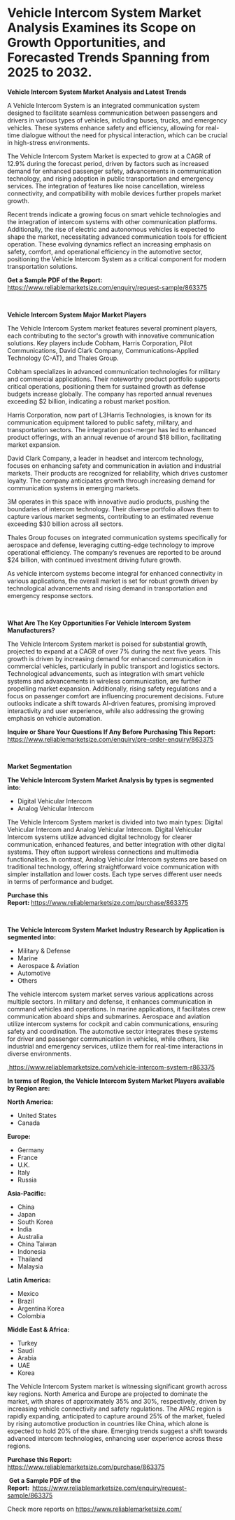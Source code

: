 <p><h1>Vehicle Intercom System Market Analysis Examines its Scope on Growth Opportunities, and Forecasted Trends Spanning from 2025 to 2032.</h1></p><p><strong>Vehicle Intercom System Market Analysis and Latest Trends</strong></p>
<p><p>A Vehicle Intercom System is an integrated communication system designed to facilitate seamless communication between passengers and drivers in various types of vehicles, including buses, trucks, and emergency vehicles. These systems enhance safety and efficiency, allowing for real-time dialogue without the need for physical interaction, which can be crucial in high-stress environments.</p><p>The Vehicle Intercom System Market is expected to grow at a CAGR of 12.9% during the forecast period, driven by factors such as increased demand for enhanced passenger safety, advancements in communication technology, and rising adoption in public transportation and emergency services. The integration of features like noise cancellation, wireless connectivity, and compatibility with mobile devices further propels market growth. </p><p>Recent trends indicate a growing focus on smart vehicle technologies and the integration of intercom systems with other communication platforms. Additionally, the rise of electric and autonomous vehicles is expected to shape the market, necessitating advanced communication tools for efficient operation. These evolving dynamics reflect an increasing emphasis on safety, comfort, and operational efficiency in the automotive sector, positioning the Vehicle Intercom System as a critical component for modern transportation solutions.</p></p>
<p><strong>Get a Sample PDF of the Report:&nbsp;</strong> <a href="https://www.reliablemarketsize.com/enquiry/request-sample/863375?utm_campaign=2799&utm_medium=2&utm_source=Github&utm_content=ia&utm_term=30032025&utm_id=vehicle-intercom-system">https://www.reliablemarketsize.com/enquiry/request-sample/863375</a></p>
<p>&nbsp;</p>
<p><strong>Vehicle Intercom System Major Market Players</strong></p>
<p><p>The Vehicle Intercom System market features several prominent players, each contributing to the sector's growth with innovative communication solutions. Key players include Cobham, Harris Corporation, Pilot Communications, David Clark Company, Communications-Applied Technology (C-AT), and Thales Group.</p><p>Cobham specializes in advanced communication technologies for military and commercial applications. Their noteworthy product portfolio supports critical operations, positioning them for sustained growth as defense budgets increase globally. The company has reported annual revenues exceeding $2 billion, indicating a robust market position.</p><p>Harris Corporation, now part of L3Harris Technologies, is known for its communication equipment tailored to public safety, military, and transportation sectors. The integration post-merger has led to enhanced product offerings, with an annual revenue of around $18 billion, facilitating market expansion.</p><p>David Clark Company, a leader in headset and intercom technology, focuses on enhancing safety and communication in aviation and industrial markets. Their products are recognized for reliability, which drives customer loyalty. The company anticipates growth through increasing demand for communication systems in emerging markets.</p><p>3M operates in this space with innovative audio products, pushing the boundaries of intercom technology. Their diverse portfolio allows them to capture various market segments, contributing to an estimated revenue exceeding $30 billion across all sectors.</p><p>Thales Group focuses on integrated communication systems specifically for aerospace and defense, leveraging cutting-edge technology to improve operational efficiency. The company’s revenues are reported to be around $24 billion, with continued investment driving future growth.</p><p>As vehicle intercom systems become integral for enhanced connectivity in various applications, the overall market is set for robust growth driven by technological advancements and rising demand in transportation and emergency response sectors.</p></p>
<p>&nbsp;</p>
<p><strong>What Are The Key Opportunities For Vehicle Intercom System Manufacturers?</strong></p>
<p><p>The Vehicle Intercom System market is poised for substantial growth, projected to expand at a CAGR of over 7% during the next five years. This growth is driven by increasing demand for enhanced communication in commercial vehicles, particularly in public transport and logistics sectors. Technological advancements, such as integration with smart vehicle systems and advancements in wireless communication, are further propelling market expansion. Additionally, rising safety regulations and a focus on passenger comfort are influencing procurement decisions. Future outlooks indicate a shift towards AI-driven features, promising improved interactivity and user experience, while also addressing the growing emphasis on vehicle automation.</p></p>
<p><strong>Inquire or Share Your Questions If Any Before Purchasing This Report:</strong> <a href="https://www.reliablemarketsize.com/enquiry/pre-order-enquiry/863375?utm_campaign=2799&utm_medium=2&utm_source=Github&utm_content=ia&utm_term=30032025&utm_id=vehicle-intercom-system">https://www.reliablemarketsize.com/enquiry/pre-order-enquiry/863375</a></p>
<p>&nbsp;</p>
<p><strong>Market Segmentation</strong></p>
<p><strong>The Vehicle Intercom System Market Analysis by types is segmented into:</strong></p>
<p><ul><li>Digital Vehicular Intercom</li><li>Analog Vehicular Intercom</li></ul></p>
<p><p>The Vehicle Intercom System market is divided into two main types: Digital Vehicular Intercom and Analog Vehicular Intercom. Digital Vehicular Intercom systems utilize advanced digital technology for clearer communication, enhanced features, and better integration with other digital systems. They often support wireless connections and multimedia functionalities. In contrast, Analog Vehicular Intercom systems are based on traditional technology, offering straightforward voice communication with simpler installation and lower costs. Each type serves different user needs in terms of performance and budget.</p></p>
<p><strong>Purchase this Report:&nbsp;</strong><a href="https://www.reliablemarketsize.com/purchase/863375?utm_campaign=2799&utm_medium=2&utm_source=Github&utm_content=ia&utm_term=30032025&utm_id=vehicle-intercom-system">https://www.reliablemarketsize.com/purchase/863375</a></p>
<p>&nbsp;</p>
<p><strong>The Vehicle Intercom System Market Industry Research by Application is segmented into:</strong></p>
<p><ul><li>Military & Defense</li><li>Marine</li><li>Aerospace & Aviation</li><li>Automotive</li><li>Others</li></ul></p>
<p><p>The vehicle intercom system market serves various applications across multiple sectors. In military and defense, it enhances communication in command vehicles and operations. In marine applications, it facilitates crew communication aboard ships and submarines. Aerospace and aviation utilize intercom systems for cockpit and cabin communications, ensuring safety and coordination. The automotive sector integrates these systems for driver and passenger communication in vehicles, while others, like industrial and emergency services, utilize them for real-time interactions in diverse environments.</p></p>
<p><a href="https://www.reliablemarketsize.com/vehicle-intercom-system-r863375?utm_campaign=2799&utm_medium=2&utm_source=Github&utm_content=ia&utm_term=30032025&utm_id=vehicle-intercom-system">&nbsp;https://www.reliablemarketsize.com/vehicle-intercom-system-r863375</a></p>
<p><strong>In terms of Region, the Vehicle Intercom System Market Players available by Region are:</strong></p>
<p>
    <p> <strong> North America: </strong>
        <ul>
            <li>United States</li>
            <li>Canada</li>
        </ul>
        </p> 
    <p> <strong> Europe: </strong>
        <ul>
            <li>Germany</li>
            <li>France</li>
            <li>U.K.</li>
            <li>Italy</li>
            <li>Russia</li>
        </ul>
        </p> 
    <p> <strong> Asia-Pacific: </strong>
        <ul>
            <li>China</li>
            <li>Japan</li>
            <li>South Korea</li>
            <li>India</li>
            <li>Australia</li>
            <li>China Taiwan</li>
            <li>Indonesia</li>
            <li>Thailand</li>
            <li>Malaysia</li>
        </ul>
        </p> 
    <p> <strong> Latin America: </strong>
        <ul>
            <li>Mexico</li>
            <li>Brazil</li>
            <li>Argentina Korea</li>
            <li>Colombia</li>
        </ul>
        </p> 
    <p> <strong> Middle East & Africa: </strong>
        <ul>
            <li>Turkey</li>
            <li>Saudi</li>
            <li>Arabia</li>
            <li>UAE</li>
            <li>Korea</li>
        </ul>
    </p>
    </p>
<p><p>The Vehicle Intercom System market is witnessing significant growth across key regions. North America and Europe are projected to dominate the market, with shares of approximately 35% and 30%, respectively, driven by increasing vehicle connectivity and safety regulations. The APAC region is rapidly expanding, anticipated to capture around 25% of the market, fueled by rising automotive production in countries like China, which alone is expected to hold 20% of the share. Emerging trends suggest a shift towards advanced intercom technologies, enhancing user experience across these regions.</p></p>
<p><strong>Purchase this Report: </strong><a href="https://www.reliablemarketsize.com/purchase/863375?utm_campaign=2799&utm_medium=2&utm_source=Github&utm_content=ia&utm_term=30032025&utm_id=vehicle-intercom-system">https://www.reliablemarketsize.com/purchase/863375</a></p>
<p>&nbsp;<strong>Get a Sample PDF of the Report:&nbsp;&nbsp;</strong><a href="https://www.reliablemarketsize.com/enquiry/request-sample/863375?utm_campaign=2799&utm_medium=2&utm_source=Github&utm_content=ia&utm_term=30032025&utm_id=vehicle-intercom-system">https://www.reliablemarketsize.com/enquiry/request-sample/863375</a></p>
<p><strong></strong></p>
<p>Check more reports on <a href="https://www.reliablemarketsize.com/?utm_campaign=2799&utm_medium=2&utm_source=Github&utm_content=ia&utm_term=30032025&utm_id=vehicle-intercom-system">https://www.reliablemarketsize.com/</a></p>